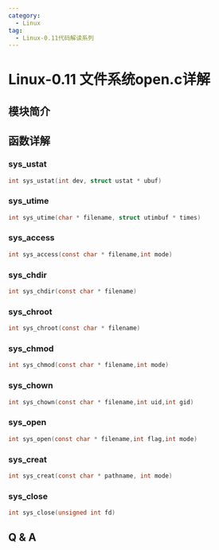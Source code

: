 ```yaml
---
category:
  - Linux
tag:
  - Linux-0.11代码解读系列
---
```


# Linux-0.11 文件系统open.c详解

## 模块简介

## 函数详解

### sys_ustat
```c
int sys_ustat(int dev, struct ustat * ubuf)
```

### sys_utime
```c
int sys_utime(char * filename, struct utimbuf * times)
```

### sys_access
```c
int sys_access(const char * filename,int mode)
```


### sys_chdir
```c
int sys_chdir(const char * filename)
```

### sys_chroot
```c
int sys_chroot(const char * filename)
```


### sys_chmod
```c
int sys_chmod(const char * filename,int mode)
```

### sys_chown
```c
int sys_chown(const char * filename,int uid,int gid)
```
### sys_open
```c
int sys_open(const char * filename,int flag,int mode)
```
### sys_creat
```c
int sys_creat(const char * pathname, int mode)
```
### sys_close
```c
int sys_close(unsigned int fd)
```
## Q & A